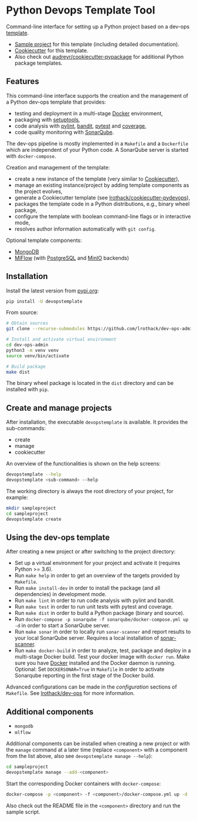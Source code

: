 # Python Devops Template Tool

Command-line interface for setting up a Python project based on a dev-ops [template](https://github.com/lrothack/dev-ops).

- [Sample project](https://github.com/lrothack/dev-ops) for this template (including detailed documentation).
- [Cookiecutter](https://github.com/lrothack/cookiecutter-pydevops) for this template.
- Also check out [audreyr/cookiecutter-pypackage](https://github.com/audreyr/cookiecutter-pypackage) for additional Python package templates.

## Features

This command-line interface supports the creation and the management of a Python dev-ops template that provides:

- testing and deployment in a multi-stage [Docker](https://www.docker.com) environment,
- packaging with [setuptools](https://setuptools.readthedocs.io/en/latest/),
- code analysis with [pylint](https://www.pylint.org/), [bandit](https://bandit.readthedocs.io/en/latest/), [pytest](https://docs.pytest.org/en/stable/) and [coverage](https://coverage.readthedocs.io/en/latest/),
- code quality monitoring with [SonarQube](https://www.sonarqube.org).

The dev-ops pipeline is mostly implemented in a `Makefile` and a `Dockerfile` which are
independent of your Python code. A SonarQube server is started with `docker-compose`.

Creation and management of the template:

- create a new instance of the template (very similar to [Cookiecutter](https://github.com/audreyr/cookiecutter)),
- manage an existing instance/project by adding template components as the project evolves,
- generate a Cookiecutter template (see [lrothack/cookiecutter-pydevops](https://github.com/lrothack/cookiecutter-pydevops)),
- packages the template code in a Python distributions, e.g., binary wheel package,
- configure the template with boolean command-line flags or in interactive mode,
- resolves author information automatically with `git config`.

Optional template components:

- [MongoDB](https://www.mongodb.com)
- [MlFlow](https://www.mlflow.org) (with [PostgreSQL](https://www.postgresql.org) and [MinIO](https://min.io) backends)

## Installation

Install the latest version from [pypi.org](https://pypi.org/project/devopstemplate/):

```bash
pip install -U devopstemplate
```

From source:

```bash
# Obtain sources
git clone --recurse-submodules https://github.com/lrothack/dev-ops-admin.git

# Install and activate virtual environment
cd dev-ops-admin
python3 -m venv venv
source venv/bin/activate

# Build package
make dist
```

The binary wheel package is located in the `dist` directory and can be installed with `pip`.

## Create and manage projects

After installation, the executable `devopstemplate` is available. It provides the sub-commands:

- create
- manage
- cookiecutter

An overview of the functionalities is shown on the help screens:

```bash
devopstemplate --help
devopstemplate <sub-command> --help
```

The working directory is always the root directory of your project, for example:

```bash
mkdir sampleproject
cd sampleproject
devopstemplate create
```

## Using the dev-ops template

After creating a new project or after switching to the project directory:

- Set up a virtual environment for your project and activate it (requires Python >= 3.6).
- Run `make help` in order to get an overview of the targets provided by `Makefile`.
- Run `make install-dev` in order to install the package (and all dependencies) in development mode.
- Run `make lint` in order to run code analysis with pylint and bandit.
- Run `make test` in order to run unit tests with pytest and coverage.
- Run `make dist` in order to build a Python package (binary and source).
- Run `docker-compose -p sonarqube -f sonarqube/docker-compose.yml up -d` in order to start a SonarQube server.
- Run `make sonar` in order to locally run `sonar-scanner` and report results to your local SonarQube server. Requires a local installation of [sonar-scanner](https://docs.sonarqube.org/latest/analysis/scan/sonarscanner/).
- Run `make docker-build` in order to analyze, test, package and deploy in a multi-stage Docker build. Test your docker image with `docker run`. Make sure you have [Docker](https://www.docker.com) installed and the Docker daemon is running. Optional: Set `DOCKERSONAR=True` in `Makefile` in order to activate Sonarqube reporting in the first stage of the Docker build.

Advanced configurations can be made in the *configuration* sections of `Makefile`. See [lrothack/dev-ops](https://github.com/lrothack/dev-ops) for more information.

## Additional components

- `mongodb`
- `mlflow`

Additional components can be installed when creating a new project or with the `manage` command at a later time (replace `<component>` with a component from the list above, also see `devopstemplate manage --help`):

```bash
cd sampleproject
devopstemplate manage --add-<component>
```

Start the corresponding Docker containers with `docker-compose`:

```bash
docker-compose -p <component> -f <component>/docker-compose.yml up -d
```

Also check out the README file in the `<component>` directory and run the sample script.
